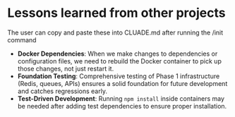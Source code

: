 # Lessons learned from other projects
The user can copy and paste these into CLUADE.md after running the /init command

- **Docker Dependencies**: When we make changes to dependencies or configuration files, we need to rebuild the Docker container to pick up those changes, not just restart it.
- **Foundation Testing**: Comprehensive testing of Phase 1 infrastructure (Redis, queues, APIs) ensures a solid foundation for future development and catches regressions early.
- **Test-Driven Development**: Running `npm install` inside containers may be needed after adding test dependencies to ensure proper installation.